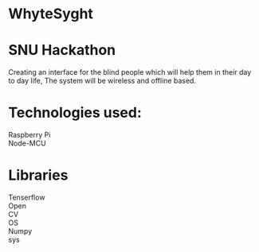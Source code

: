 # WhyteSyght
# SNU Hackathon
Creating an interface for the blind people which will help them in their day to day life,
The system will be wireless and offline based.

# Technologies used: 
Raspberry Pi  <br> 
Node-MCU

# Libraries <br>
Tenserflow <br> Open <br> CV<br> OS<br> Numpy <br>sys 
